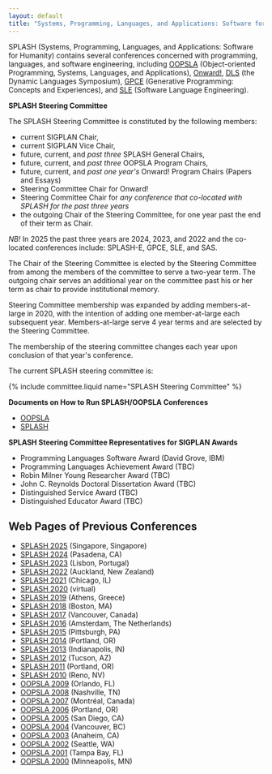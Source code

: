 ```yaml
---
layout: default
title: "Systems, Programming, Languages, and Applications: Software for Humanity (SPLASH)"
---
```

SPLASH (Systems, Programming, Languages, and Applications: Software for Humanity) contains several conferences concerned with programming, languages, and software engineering, including [OOPSLA](/Conferences/OOPSLA)  (Object-oriented Programming, Systems, Languages, and Applications), [Onward!](/Conferences/Onward), [DLS](/Conferences/DLS) (the Dynamic Languages Symposium),  [GPCE](/Conferences/GPCE) (Generative Programming: Concepts and Experiences), and [SLE](/Conferences/SLE) (Software Language Engineering).

**SPLASH Steering Committee**

The SPLASH Steering Committee is constituted by the following members:

-   current SIGPLAN Chair,
-   current SIGPLAN Vice Chair,
-   future, current, and *past three* SPLASH General Chairs,
-   future, current, and *past three* OOPSLA Program Chairs,
-   future, current, and *past one year's* Onward! Program Chairs (Papers and Essays)
-   Steering Committee Chair for Onward!
-   Steering Committee Chair for *any conference that co-located with SPLASH for the past three years*
-   the outgoing Chair of the Steering Committee, for one year past the end of their term as Chair.
<!-- -   future, current, and past three Onward! Program Chairs, -->
<!-- -   four members-at-large, and -->

*NB!* In 2025 the past three years are 2024, 2023, and 2022 and the co-located conferences include: SPLASH-E, GPCE, SLE, and SAS.

The Chair of the Steering Committee is elected by the Steering Committee from
among the members of the committee to serve a two-year term.  The outgoing
chair serves an additional year on the committee past his or her term as chair
to provide institutional memory.

Steering Committee membership was expanded by adding members-at-large
in 2020, with the intention of adding one member-at-large each
subsequent year.  Members-at-large serve 4 year terms and are selected
by the Steering Committee.

The membership of the steering committee changes each year upon conclusion
of that year's conference.

The current SPLASH steering committee is:

{% include committee.liquid name="SPLASH Steering Committee" %}

**Documents on How to Run SPLASH/OOPSLA Conferences**

   * [OOPSLA](/Conferences/SPLASH/HowToOOPSLA)
   * [SPLASH](/Conferences/SPLASH/HowToSPLASH)

**SPLASH Steering Committee Representatives for SIGPLAN Awards**

- Programming Languages Software Award (David Grove, IBM)
- Programming Languages Achievement Award (TBC)
- Robin Milner Young Researcher Award (TBC)
- John C. Reynolds Doctoral Dissertation Award (TBC)
- Distinguished Service Award (TBC)
- Distinguished Educator Award (TBC)

Web Pages of Previous Conferences
---------------------------------

* [SPLASH 2025](https://2025.splashcon.org/) (Singapore, Singapore)
* [SPLASH 2024](https://2024.splashcon.org/) (Pasadena, CA)
* [SPLASH 2023](https://2023.splashcon.org/) (Lisbon, Portugal)
* [SPLASH 2022](https://2022.splashcon.org/) (Auckland, New Zealand)
* [SPLASH 2021](https://2021.splashcon.org/) (Chicago, IL)
* [SPLASH 2020](https://2020.splashcon.org/) (virtual)
* [SPLASH 2019](https://2019.splashcon.org/) (Athens, Greece)
* [SPLASH 2018](http://2018.splashcon.org/) (Boston, MA)
* [SPLASH 2017](http://2017.splashcon.org/) (Vancouver, Canada)
* [SPLASH 2016](http://2016.splashcon.org/) (Amsterdam, The Netherlands)
* [SPLASH 2015](http://2015.splashcon.org/) (Pittsburgh, PA)
* [SPLASH 2014](http://2014.splashcon.org/) (Portland, OR)
* [SPLASH 2013](http://splashcon.org/2013/) (Indianapolis, IN)
* [SPLASH 2012](http://splashcon.org/2012/) (Tucson, AZ)
* [SPLASH 2011](http://splashcon.org/2011/) (Portland, OR)
* [SPLASH 2010](http://splashcon.org/2010/) (Reno, NV)
* [OOPSLA 2009](http://www.oopsla.org/oopsla2009/) (Orlando, FL)
* [OOPSLA 2008](http://www.oopsla.org/oopsla2008/) (Nashville, TN)
* [OOPSLA 2007](http://www.oopsla.org/oopsla2007/) (Montr&#233;al, Canada)
* [OOPSLA 2006](http://www.oopsla.org/2006/) (Portland, OR)
* [OOPSLA 2005](http://www.oopsla.org/2005/) (San Diego, CA)
* [OOPSLA 2004](http://www.oopsla.org/2004/) (Vancouver, BC)
* [OOPSLA 2003](http://www.oopsla.org/oopsla2003/files/) (Anaheim, CA)
* [OOPSLA 2002](http://oopsla.acm.org/oopsla2002/) (Seattle, WA)
* [OOPSLA 2001](http://oopsla.acm.org/oopsla2001/) (Tampa Bay, FL)
* [OOPSLA 2000](http://oopsla.acm.org/oopsla2k/) (Minneapolis, MN)
